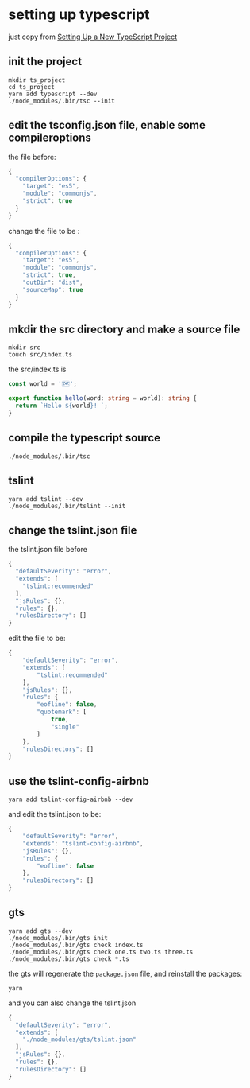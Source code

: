 # setting up typescript

just copy from [Setting Up a New TypeScript Project](https://alligator.io/typescript/new-project/)

## init the project
``` shell
mkdir ts_project
cd ts_project
yarn add typescript --dev
./node_modules/.bin/tsc --init
```
## edit the tsconfig.json file, enable some compileroptions
the file before:

``` typescript
{
  "compilerOptions": {
    "target": "es5",
    "module": "commonjs",
    "strict": true
  }
}
```
change the file to be :

``` typescript
{
  "compilerOptions": {
    "target": "es5",
    "module": "commonjs",
    "strict": true,
    "outDir": "dist",
    "sourceMap": true
  }
}
```

## mkdir the src directory and make a source file

``` shell
mkdir src
touch src/index.ts
```
the src/index.ts is

``` typescript
const world = '🗺️';

export function hello(word: string = world): string {
  return `Hello ${world}! `;
}
```

## compile the typescript source

``` shell
./node_modules/.bin/tsc
```

## tslint

``` shell
yarn add tslint --dev
./node_modules/.bin/tslint --init
```
## change the tslint.json file
the tslint.json file before

``` typescript
{
  "defaultSeverity": "error",
  "extends": [
    "tslint:recommended"
  ],
  "jsRules": {},
  "rules": {},
  "rulesDirectory": []
}
```
edit the file to be:

``` typescript
{
    "defaultSeverity": "error",
    "extends": [
        "tslint:recommended"
    ],
    "jsRules": {},
    "rules": {
        "eofline": false,
        "quotemark": [
            true,
            "single"
        ]
    },
    "rulesDirectory": []
}
```

## use the tslint-config-airbnb

``` shell
yarn add tslint-config-airbnb --dev
```
and edit the tslint.json to be:

``` typescript
{
    "defaultSeverity": "error",
    "extends": "tslint-config-airbnb",
    "jsRules": {},
    "rules": {
        "eofline": false
    },
    "rulesDirectory": []
}
```

## gts

``` shell
yarn add gts --dev
./node_modules/.bin/gts init
./node_modules/.bin/gts check index.ts
./node_modules/.bin/gts check one.ts two.ts three.ts
./node_modules/.bin/gts check *.ts
```
the gts will regenerate the `package.json` file, and reinstall the packages:

``` shell
yarn
```
and you can also change the tslint.json

``` typescript
{
  "defaultSeverity": "error",
  "extends": [
    "./node_modules/gts/tslint.json"
  ],
  "jsRules": {},
  "rules": {},
  "rulesDirectory": []
}
```
